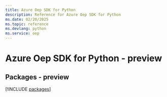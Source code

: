 ```yaml
---
title: Azure Oep SDK for Python
description: Reference for Azure Oep SDK for Python
ms.date: 02/20/2025
ms.topic: reference
ms.devlang: python
ms.service: oep
---
```

# Azure Oep SDK for Python - preview
## Packages - preview
[!INCLUDE [packages](oep-index.md)]
